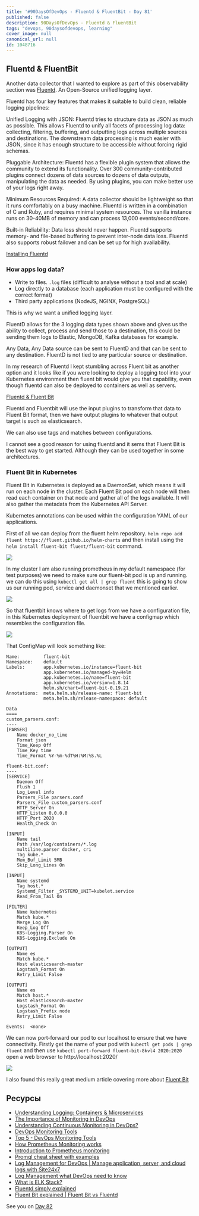 ```yaml
---
title: '#90DaysOfDevOps - Fluentd & FluentBit - Day 81'
published: false
description: 90DaysOfDevOps - Fluentd & FluentBit
tags: "devops, 90daysofdevops, learning"
cover_image: null
canonical_url: null
id: 1048716
---
```

## Fluentd & FluentBit

Another data collector that I wanted to explore as part of this observability section was [Fluentd](https://docs.fluentd.org/). An Open-Source unified logging layer. 

Fluentd has four key features that makes it suitable to build clean, reliable logging pipelines:

Unified Logging with JSON: Fluentd tries to structure data as JSON as much as possible. This allows Fluentd to unify all facets of processing log data: collecting, filtering, buffering, and outputting logs across multiple sources and destinations. The downstream data processing is much easier with JSON, since it has enough structure to be accessible without forcing rigid schemas.

Pluggable Architecture: Fluentd has a flexible plugin system that allows the community to extend its functionality. Over 300 community-contributed plugins connect dozens of data sources to dozens of data outputs, manipulating the data as needed. By using plugins, you can make better use of your logs right away.

Minimum Resources Required: A data collector should be lightweight so that it runs comfortably on a busy machine. Fluentd is written in a combination of C and Ruby, and requires minimal system resources. The vanilla instance runs on 30-40MB of memory and can process 13,000 events/second/core.

Built-in Reliability: Data loss should never happen. Fluentd supports memory- and file-based buffering to prevent inter-node data loss. Fluentd also supports robust failover and can be set up for high availability.

[Installing Fluentd](https://docs.fluentd.org/quickstart#step-1-installing-fluentd)

### How apps log data? 

- Write to files. `.log` files (difficult to analyse without a tool and at scale)
- Log directly to a database (each application must be configured with the correct format)
- Third party applications (NodeJS, NGINX, PostgreSQL)

This is why we want a unified logging layer. 

FluentD allows for the 3 logging data types shown above and gives us the ability to collect, process and send those to a destination, this could be sending them logs to Elastic, MongoDB, Kafka databases for example. 

Any Data, Any Data source can be sent to FluentD and that can be sent to any destination. FluentD is not tied to any particular source or destination. 

In my research of Fluentd I kept stumbling across Fluent bit as another option and it looks like if you were looking to deploy a logging tool into your Kubernetes environment then fluent bit would give you that capability, even though fluentd can also be deployed to containers as well as servers. 

[Fluentd & Fluent Bit](https://docs.fluentbit.io/manual/about/fluentd-and-fluent-bit)

Fluentd and Fluentbit will use the input plugins to transform that data to Fluent Bit format, then we have output plugins to whatever that output target is such as elasticsearch. 

We can also use tags and matches between configurations. 

I cannot see a good reason for using fluentd and it sems that Fluent Bit is the best way to get started. Although they can be used together in some architectures. 

### Fluent Bit in Kubernetes 

Fluent Bit in Kubernetes is deployed as a DaemonSet, which means it will run on each node in the cluster. Each Fluent Bit pod on each node will then read each container on that node and gather all of the logs available. It will also gather the metadata from the Kubernetes API Server.  

Kubernetes annotations can be used within the configuration YAML of our applications. 


First of all we can deploy from the fluent helm repository. `helm repo add fluent https://fluent.github.io/helm-charts` and then install using the `helm install fluent-bit fluent/fluent-bit` command. 

![](../images/Day81_Monitoring1.png?v1)

In my cluster I am also running prometheus in my default namespace (for test purposes) we need to make sure our fluent-bit pod is up and running. we can do this using `kubectl get all | grep fluent` this is going to show us our running pod, service and daemonset that we mentioned earlier. 

![](../images/Day81_Monitoring2.png?v1)

So that fluentbit knows where to get logs from we have a configuration file, in this Kubernetes deployment of fluentbit we have a configmap which resembles the configuration file. 

![](../images/Day81_Monitoring3.png?v1)

That ConfigMap will look something like: 

```
Name:         fluent-bit
Namespace:    default
Labels:       app.kubernetes.io/instance=fluent-bit
              app.kubernetes.io/managed-by=Helm
              app.kubernetes.io/name=fluent-bit
              app.kubernetes.io/version=1.8.14
              helm.sh/chart=fluent-bit-0.19.21
Annotations:  meta.helm.sh/release-name: fluent-bit
              meta.helm.sh/release-namespace: default

Data
====
custom_parsers.conf:
----
[PARSER]
    Name docker_no_time
    Format json
    Time_Keep Off
    Time_Key time
    Time_Format %Y-%m-%dT%H:%M:%S.%L

fluent-bit.conf:
----
[SERVICE]
    Daemon Off
    Flush 1
    Log_Level info
    Parsers_File parsers.conf
    Parsers_File custom_parsers.conf
    HTTP_Server On
    HTTP_Listen 0.0.0.0
    HTTP_Port 2020
    Health_Check On

[INPUT]
    Name tail
    Path /var/log/containers/*.log
    multiline.parser docker, cri
    Tag kube.*
    Mem_Buf_Limit 5MB
    Skip_Long_Lines On

[INPUT]
    Name systemd
    Tag host.*
    Systemd_Filter _SYSTEMD_UNIT=kubelet.service
    Read_From_Tail On

[FILTER]
    Name kubernetes
    Match kube.*
    Merge_Log On
    Keep_Log Off
    K8S-Logging.Parser On
    K8S-Logging.Exclude On

[OUTPUT]
    Name es
    Match kube.*
    Host elasticsearch-master
    Logstash_Format On
    Retry_Limit False

[OUTPUT]
    Name es
    Match host.*
    Host elasticsearch-master
    Logstash_Format On
    Logstash_Prefix node
    Retry_Limit False

Events:  <none>
```

We can now port-forward our pod to our localhost to ensure that we have connectivity. Firstly get the name of your pod with `kubectl get pods | grep fluent` and then use `kubectl port-forward fluent-bit-8kvl4 2020:2020` open a web browser to http://localhost:2020/ 

![](../images/Day81_Monitoring4.png?v1)

I also found this really great medium article covering more about [Fluent Bit](https://medium.com/kubernetes-tutorials/exporting-kubernetes-logs-to-elasticsearch-using-fluent-bit-758e8de606af)

## Ресурсы 

- [Understanding Logging: Containers & Microservices](https://www.youtube.com/watch?v=MMVdkzeQ848)
- [The Importance of Monitoring in DevOps](https://www.devopsonline.co.uk/the-importance-of-monitoring-in-devops/)
- [Understanding Continuous Monitoring in DevOps?](https://medium.com/devopscurry/understanding-continuous-monitoring-in-devops-f6695b004e3b) 
- [DevOps Monitoring Tools](https://www.youtube.com/watch?v=Zu53QQuYqJ0) 
- [Top 5 - DevOps Monitoring Tools](https://www.youtube.com/watch?v=4t71iv_9t_4)
- [How Prometheus Monitoring works](https://www.youtube.com/watch?v=h4Sl21AKiDg) 
- [Introduction to Prometheus monitoring](https://www.youtube.com/watch?v=5o37CGlNLr8)
- [Promql cheat sheet with examples](https://www.containiq.com/post/promql-cheat-sheet-with-examples)
- [Log Management for DevOps | Manage application, server, and cloud logs with Site24x7](https://www.youtube.com/watch?v=J0csO_Shsj0)
- [Log Management what DevOps need to know](https://devops.com/log-management-what-devops-teams-need-to-know/)
- [What is ELK Stack?](https://www.youtube.com/watch?v=4X0WLg05ASw)
- [Fluentd simply explained](https://www.youtube.com/watch?v=5ofsNyHZwWE&t=14s) 
- [ Fluent Bit explained | Fluent Bit vs Fluentd ](https://www.youtube.com/watch?v=B2IS-XS-cc0)


See you on [Day 82](day82.md)


